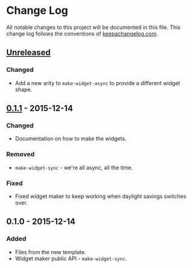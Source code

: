 # Change Log
All notable changes to this project will be documented in this file. This change log follows the conventions of [keepachangelog.com](http://keepachangelog.com/).

## [Unreleased][unreleased]
### Changed
- Add a new arity to `make-widget-async` to provide a different widget shape.

## [0.1.1] - 2015-12-14
### Changed
- Documentation on how to make the widgets.

### Removed
- `make-widget-sync` - we're all async, all the time.

### Fixed
- Fixed widget maker to keep working when daylight savings switches over.

## 0.1.0 - 2015-12-14
### Added
- Files from the new template.
- Widget maker public API - `make-widget-sync`.

[unreleased]: https://github.com/your-name/wenziyu/compare/0.1.1...HEAD
[0.1.1]: https://github.com/your-name/wenziyu/compare/0.1.0...0.1.1
